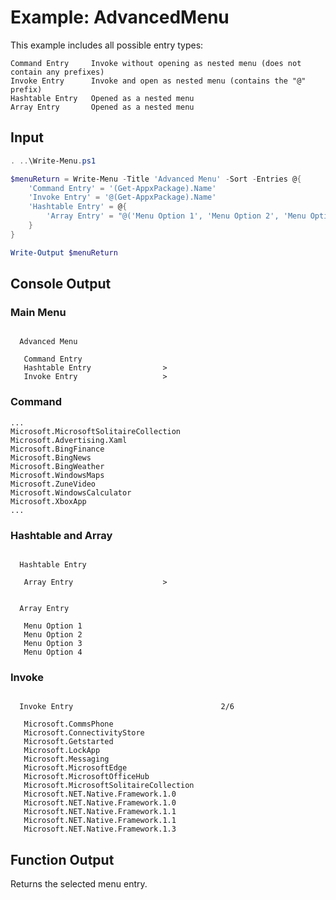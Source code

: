 # Example: AdvancedMenu

This example includes all possible entry types:

```
Command Entry     Invoke without opening as nested menu (does not contain any prefixes)
Invoke Entry      Invoke and open as nested menu (contains the "@" prefix)
Hashtable Entry   Opened as a nested menu
Array Entry       Opened as a nested menu
```

## Input

```powershell
. ..\Write-Menu.ps1

$menuReturn = Write-Menu -Title 'Advanced Menu' -Sort -Entries @{
    'Command Entry' = '(Get-AppxPackage).Name'
    'Invoke Entry' = '@(Get-AppxPackage).Name'
    'Hashtable Entry' = @{
        'Array Entry' = "@('Menu Option 1', 'Menu Option 2', 'Menu Option 3', 'Menu Option 4')"
    }
}

Write-Output $menuReturn
```

## Console Output

### Main Menu

```

  Advanced Menu

   Command Entry
   Hashtable Entry                >
   Invoke Entry                   >

```

### Command

```
...
Microsoft.MicrosoftSolitaireCollection
Microsoft.Advertising.Xaml
Microsoft.BingFinance
Microsoft.BingNews
Microsoft.BingWeather
Microsoft.WindowsMaps
Microsoft.ZuneVideo
Microsoft.WindowsCalculator
Microsoft.XboxApp
...
```

###  Hashtable and Array

```

  Hashtable Entry

   Array Entry                    >

```

```

  Array Entry

   Menu Option 1
   Menu Option 2
   Menu Option 3
   Menu Option 4

```

### Invoke

```

  Invoke Entry                                 2/6

   Microsoft.CommsPhone
   Microsoft.ConnectivityStore
   Microsoft.Getstarted
   Microsoft.LockApp
   Microsoft.Messaging
   Microsoft.MicrosoftEdge
   Microsoft.MicrosoftOfficeHub
   Microsoft.MicrosoftSolitaireCollection
   Microsoft.NET.Native.Framework.1.0
   Microsoft.NET.Native.Framework.1.0
   Microsoft.NET.Native.Framework.1.1
   Microsoft.NET.Native.Framework.1.1
   Microsoft.NET.Native.Framework.1.3

```

## Function Output

Returns the selected menu entry.